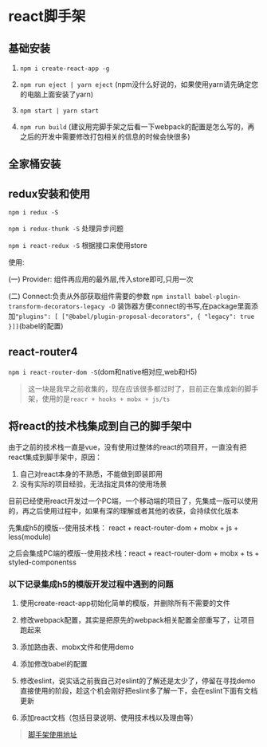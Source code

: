 # react脚手架

## 基础安装

1. `npm i create-react-app -g`

2. `npm run eject | yarn eject` (npm没什么好说的，如果使用yarn请先确定您的电脑上面安装了yarn)

3. `npm start | yarn start`

4. `npm run build` (建议用完脚手架之后看一下webpack的配置是怎么写的，再之后的开发中需要修改打包相关的信息的时候会快很多)

## 全家桶安装

## redux安装和使用

`npm i redux -S`

`npm i redux-thunk -S` 处理异步问题

`npm i react-redux -S` 根据接口来使用store

使用:

(一) Provider: 组件再应用的最外层,传入store即可,只用一次

(二) Connect:负责从外部获取组件需要的参数 `npm install babel-plugin-transform-decorators-legacy -D` 装饰器方便connect的书写,在package里面添加`"plugins": [ ["@babel/plugin-proposal-decorators", { "legacy": true }]]`(babel的配置)

## react-router4

`npm i react-router-dom -S`(dom和native相对应,web和H5)

> 这一块是我早之前收集的，现在应该很多都过时了，目前正在集成新的脚手架，使用的是`reacr + hooks + mobx + js/ts`

## 将react的技术栈集成到自己的脚手架中

由于之前的技术栈一直是vue，没有使用过整体的react的项目开，一直没有把react集成到脚手架中，原因：

1. 自己对react本身的不熟悉，不能做到即装即用
2. 没有实际的项目经验，无法指定具体的使用场景

目前已经使用react开发过一个PC端，一个移动端的项目了，先集成一版可以使用的，再之后使用过程中，如果有深的理解或者其他的收获，会持续优化版本

先集成h5的模版--使用技术栈： react + react-router-dom + mobx + js + less(module)

之后会集成PC端的模版--使用技术栈：react + react-router-dom + mobx + ts + styled-componentss

### 以下记录集成h5的模版开发过程中遇到的问题

1. 使用create-react-app初始化简单的模版，并删除所有不需要的文件

2. 修改webpack配置，其实是把原先的webpack相关配置全部重写了，让项目跑起来

3. 添加路由表、mobx文件和使用demo

4. 添加修改babel的配置

5. 修改eslint，说实话之前我自己对eslint的了解还是太少了，停留在寻找demo直接使用的阶段，趁这个机会刚好把eslint多了解一下，会在eslint下面有文档更新

6. 添加react文档（包括目录说明、使用技术栈以及理由等）

> [脚手架使用地址](https://www.npmjs.com/package/nic-cli)

<back-to-top />

<gitask />